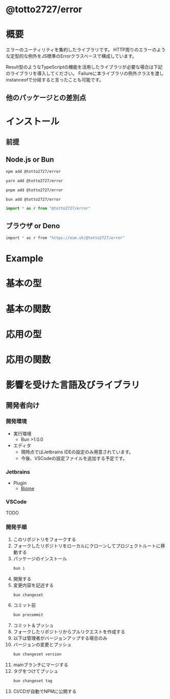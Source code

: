# @totto2727/error

# 概要

エラーのユーティリティを集約したライブラリです。
HTTP周りのエラーのような定型的な例外をJS標準のErrorクラスベースで構成しています。

Result型のようなTypeScriptの機能を活用したライブラリが必要な場合は下記のライブラリを導入してください。
Failureに本ライブラリの例外クラスを渡しinstanceofで分岐すると言ったことも可能です。

## 他のパッケージとの差別点

# インストール

## 前提

## Node.js or Bun

```bash
npm add @totto2727/error
```

```bash
yarn add @totto2727/error
```

```bash
pnpm add @totto2727/error
```

```bash
bun add @totto2727/error
```

```ts
import * as r from "@totto2727/error"
```

## ブラウザ or Deno

```bash
import * as r from "https://esm.sh/@totto2727/error"
```

# Example

# 基本の型

# 基本の関数

# 応用の型

# 応用の関数

# 影響を受けた言語及びライブラリ

## 開発者向け

### 開発環境

- 実行環境
    - Bun >1.0.0
- エディタ
    - 現時点ではJetbrains IDEの設定のみ用意されています。
    - 今後、VSCodeの設定ファイルを追加する予定です。

### Jetbrains

- Plugin
    - [Biome](https://plugins.jetbrains.com/plugin/22761-biome)

### VSCode

TODO

### 開発手順

1. このリポジトリをフォークする
2. フォークしたリポジトリをローカルにクローンしてプロジェクトルートに移動する
3. パッケージのインストール
   ```bash
   bun i
   ```
4. 開発する
5. 変更内容を記述する
   ```bash
   bun changeset
   ```
6. コミット前
   ```bash
   bun precommit
   ```
7. コミット＆プッシュ
8. フォークしたリポジトリからプルリクエストを作成する
9. 以下は管理者がバージョンアップする場合のみ
10. バージョンの変更とプッシュ
    ```bash
    bun changeset version
    ```
11. mainブランチにマージする
12. タグをつけてプッシュ
    ```bash
    bun changeset tag
    ```
13. CI/CDが自動でNPMに公開する
